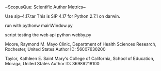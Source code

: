 ~ScopusQue: Scientific Author Metrics~


Use sip-4.17.tar
This is SIP 4.17 for Python 2.7.1 on darwin.


run with
pythonw mainWindow.py

script testing the web api
python webby.py


Moore, Raymond M.
Mayo Clinic, Department of Health Sciences Research, Rochester, United States
Author ID: 56007630200

Taylor, Kathleen E.
Saint Mary's College of California, School of Education, Moraga, United States
Author ID: 36986218100